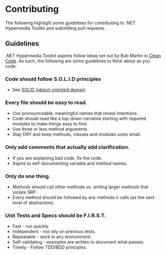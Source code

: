 # Contributing
The following highlight some guidelines for contributing to .NET Hypermedia Toolkit and submitting pull requests.

## Guidelines
.NET Hypermedia Toolkit aspires follow ideas set out by Bob Martin in [Clean Code](http://www.amazon.com/Clean-Code-Handbook-Software-Craftsmanship/dp/0132350882).
As such, the following are some guidelines to think about as you code:

### Code should follow S.O.L.I.D principles
* See [SOLID (object-oriented design)](http://en.wikipedia.org/wiki/SOLID_%28object-oriented_design%29)

### Every file should be easy to read.
* Use pronounceable, meaningful names that reveal intentions.
* Code should read like a top-down narrative starting with required modules to make things easy to find.
* Use three or less method arguments.
* Stay DRY and keep methods, classes and modules sizes small.

### Only add comments that actually add clarification.
* If you are explaining bad code, fix the code.
* Aspire to self-documenting variable and method names.

### Only do one thing.
* Methods should call other methods vs. writing larger methods that violate SRP.
* Every method should be followed by any methods it calls (as the next level of abstraction).

### Unit Tests and Specs should be F.I.R.S.T.
* Fast - run quickly.
* Independent - not rely on previous tests.
* Repeatable - work in any environment.
* Self-validating - examples are written to document what passes.
* Timely - Follow TDD/BDD principles.

